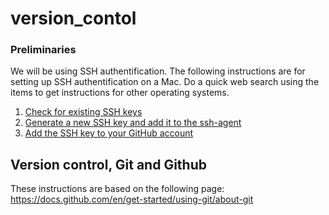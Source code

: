 # version_contol

### Preliminaries

We will be using SSH authentification. 
The following instructions are for setting up SSH authentification on a Mac. Do a quick web search using the items to get instructions for other operating systems.

1. [Check for existing SSH keys](https://docs.github.com/en/authentication/connecting-to-github-with-ssh/checking-for-existing-ssh-keys)
2. [Generate a new SSH key and add it to the ssh-agent](https://docs.github.com/en/authentication/connecting-to-github-with-ssh/generating-a-new-ssh-key-and-adding-it-to-the-ssh-agent#about-ssh-key-passphrases)
3. [Add the SSH key to your GitHub account](https://docs.github.com/en/authentication/connecting-to-github-with-ssh/adding-a-new-ssh-key-to-your-github-account)


## Version control, Git and Github

These instructions are based on the following page: https://docs.github.com/en/get-started/using-git/about-git
